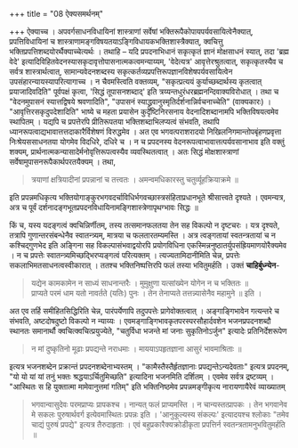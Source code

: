 +++
title = "08 ऐक्यसमर्थनम्"

+++
ऐक्याच्च । अपवर्गसाधनविधायिनां शास्त्राणां सर्वेषां भक्तिरूपैकोपायपर्यवसायित्वेनैक्यात्,  
प्रपत्तिविधायिनां च शास्त्राणामङ्गविषयतयाऽङ्गिविधायकभक्तिशास्त्रैक्यात्, क्वचित्तु भक्तिप्रपत्तिशब्दयोरर्थैक्याच्चेत्यर्थः । तथाहि – यदि प्रपदनाभिधानं सकृत्कृतं ज्ञानं मोक्षसाधनं स्यात्, तदा 'ब्रह्म वेदे' इत्यादिविहितवेदनस्यासकृदावृत्तोपासनात्मकत्वमन्याय्यम्, 'वेदेत्यत्र' आवृत्तेरश्रुतत्वात्, सकृत्कृतस्यैव च सर्वत्र शास्त्रार्थत्वात्, सामान्यवेदनशब्दस्य सकृत्कर्तव्यप्रपत्तिरूपज्ञानविशेषपर्यवसायित्वेन उपसंहारन्यायस्यापरित्यागाच्च । न चैवमस्त्विति वक्तव्यम्, "सकृत्प्रत्ययं कुर्याच्छब्दार्थस्य कृतत्वात् प्रयाजादिवदिति" पूर्वपक्षं कृत्वा,  'सिद्धं तूपासनशब्दाद्' इति त्रय्यन्तधुरंधरब्रह्मनन्दिवाक्यविरोधात् । तथा च "वेदनमुपासनं स्यात्तद्विषये श्रवणादिति", "उपासनं स्याद्ध्रुवानुस्मृतिर्दर्शनान्निर्वचनाच्चेति" (वाक्यकारः) । "आवृत्तिरसकृदुपदेशादिति" भाष्ये च महता प्रयासेन कुदृष्टिनिरसनाय वेदनादिशब्दानामपि भक्तिविषयत्वमेव स्थापितम् । यद्यपि च प्रपत्तेरपि प्रीतिरूपतया भक्तिशब्दाभिलप्यत्वं संभवति, तथापि ध्यानरूपत्वाद्यभावात्तत्तदाकारैर्विशेषणं विरुद्धमेव । अत एव भगवत्पराशरादयो निखिलनिगमान्तोपबृंहणप्रवृत्ता निःश्रेयससाधनतया योगमेव विदधिरे, दधिरे च । न च  प्रपदनस्य वेदनरूपत्वाभावात्तत्पर्यवसानाभाव इति वक्तुं शक्यम्, प्रार्थनात्मकन्यासादेर्मनोवृत्तिरूपत्वस्यैव व्यवस्थितत्वात् । अतः सिद्धं मोक्षशास्त्राणां सर्वेषामुपासनरूपैकार्थपरतयैक्यम् । तथा, 
> त्रयाणां क्षत्रियादीनां प्रपन्नानां च तत्त्वतः । अमन्वमधिकारस्तु चतुर्व्यूहक्रियाक्रमे ॥

इति प्रपन्नमधिकृत्य भक्तियोगाङ्कुरभगवदर्चाविधिर्भगवच्छास्त्रसंहिताप्रधानभूते श्रीसात्त्वते दृश्यते । एवमन्यत्र, अत्र च पूर्वं दर्शनादङ्गभूतप्रपदनविधायिनामङ्गिशास्त्रेणापृथग्भावः सिद्धः ॥

किं च, यस्य यदङ्गत्वं क्वचिन्निर्णीतम्, तस्य तत्समानफलतया तेन सह विकल्पो न दृष्टचरः । यत्र दृश्यते, तत्रापि गुणान्तरसंबन्धेनैव स्वातन्त्र्यम्, मात्रया च फलतारतम्यमस्ति । अत्र त्वङ्गतायां स्वतन्त्रतायां च न कश्चिद्गुणभेद इति अङ्गिना सह विकल्पासंभवाद्वयोरपि प्रयोगविधिना एकस्मिन्ननुष्ठातर्युपसंह्रियमाणयोरैक्यमेव । न च प्रपत्तेः स्वातन्त्र्यमिच्छद्भिरप्यङ्गत्वं परित्यक्तम् । त्यज्यतामिदानीमिति चेन्न, प्रपत्तेः सकलाभिमतसाधनत्वस्वीकारात् । ततश्च भक्तिनिष्पत्तिरपि फलं तस्या भवितुमर्हति । उक्तं **चाहिर्बुध्न्येन**-  
> यद्येन कामकामेन न साध्यं साधनान्तरैः । मुमुक्षुणा यत्सांख्येन योगेन न च भक्तितः ॥   
प्राप्यते परमं धाम यतो नावर्तते (यतिः) पुनः । तेन तेनाप्यते तत्तन्न्यासेनैव महामुने ॥ इति ।
  
अत एव तर्हि समीहितसिद्धिरिति चेन्न, पारंपर्येणापि तदुपपत्तेः प्रागेवोक्तत्वात् । अङ्गाङ्गिभावेन गत्यन्तरे च संभवति, अष्टदोषदुष्टो विकल्पो न न्याय्यः । एवमङ्गाङ्गिभावकृतपरस्परसौहार्दवशेन भजनप्रपदनशब्दौ स्थानतः समानार्थौ क्वचित्क्वचित्प्रयुज्येते, "चतुर्विधा भजन्ते मां जनाः सुकृतिनोऽर्जुन" इत्यादेः प्रतिनिर्देशरूपेण  
> न मां दुष्कृतिनो मूढाः प्रपद्यन्ते नराधमाः । माययाऽपहृतज्ञाना आसुरं भावमाश्रिताः ॥
  
इत्यत्र भजनशब्देन प्रक्रान्तं प्रपदनशब्देनाभ्यस्तम् । "कामैस्तैस्तैर्हृतज्ञानाः प्रपद्यन्तेऽन्यदेवताः" इत्यत्र प्रपदनम्, "यो यो यां यां तनुं भक्तः श्रद्धयाऽर्चितुमिच्छति" इत्यादिना भजनमिति दर्शितम् । एवमेव सर्वत्र द्रष्टव्यम् । "आस्थितः स हि युक्तात्मा मामेवानुत्तमां गतिम्" इति 
भक्तिनिष्ठमेव प्रपन्नमङ्गीकृत्य नारायणायैरेवं व्याख्यातम् 
> भगवान्वासुदेवः परमप्राप्यः प्रापकश्च । नान्यत् फलं प्राप्यमस्ति । न चान्यस्तत्प्रापकः । तेन भगवानेव मे सकलः पुरुषार्थवर्ग इत्येवमास्थितः प्रपन्नः इति । 'आनुकूल्यस्य संकल्पः' इत्यादयश्च श्लोकाः "तमेव चाद्यं पुरुषं प्रपद्ये" इत्यत्र तैरुदाहृताः । 
एवं बहुप्रकारैक्यक्रोडीकृता प्रपत्तिर्न स्वतन्त्रतामनुभवितुमर्हति ॥
